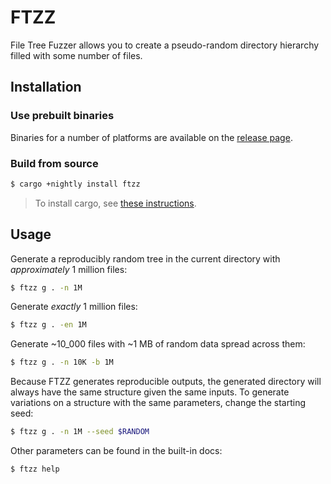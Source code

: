 # FTZZ

File Tree Fuzzer allows you to create a pseudo-random directory hierarchy filled with some number of
files.

## Installation

### Use prebuilt binaries

Binaries for a number of platforms are available on the
[release page](https://github.com/SUPERCILEX/ftzz/releases/latest).

### Build from source

```sh
$ cargo +nightly install ftzz
```

> To install cargo, see [these instructions](https://doc.rust-lang.org/cargo/getting-started/installation.html).

## Usage

Generate a reproducibly random tree in the current directory with *approximately* 1 million files:

```sh
$ ftzz g . -n 1M
```

Generate *exactly* 1 million files:

```sh
$ ftzz g . -en 1M
```

Generate ~10_000 files with ~1 MB of random data spread across them:

```sh
$ ftzz g . -n 10K -b 1M
```

Because FTZZ generates reproducible outputs, the generated directory will always have the same
structure given the same inputs. To generate variations on a structure with the same parameters,
change the starting seed:

```sh
$ ftzz g . -n 1M --seed $RANDOM
```

Other parameters can be found in the built-in docs:

```sh
$ ftzz help
```
